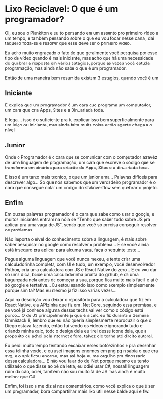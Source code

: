 # Lixo Reciclavel: O que é um programador?

Oi, eu sou o Plankiton e eu to pensando em um assunto pro primeiro vídeo a um tempo, e também pensando sobre o que eu vou focar nesse canal, daí taquei o foda-se e resolvir que esse deve ser o primeiro vídeo.

Eu acho muito engraçado o fato de que geralmente você pesquisa por esse tipo de vídeo quando é mais iniciante, mas acho que há uma necessidade de quebrar a resposta em vários estágios, porque as vezes você estuda programação, mas ainda não sabe o que é um programador.

Então de uma maneira bem resumida existem 3 estagios, quando você é um

## Iniciante

E explica que um programador é um cara que programa um computador, um cara que cria Apps, Sites e a Din..ariada toda.

E legal... isso é o suficiente pra tu explicar isso bem superficialmente para um leigo ou iniciante, mas ainda falta muita coisa então agente chega a o nível

## Junior

Onde o Programador é o cara que se comunicar com o computador atravéz de uma linguagem de programação, um cara que escreve o código que se transforma em binários para criação de Apps, Sites e a din..ariada toda.

E isso é um tanto mais técnico, o que um junior ama... Palavras difíceis para descrever algo... So que nós sabemos que um verdadeiro programador é o cara que consegue colar um codigo do stakoverflow sem quebrar o projeto.

## Enfim

Em outras palavras programador é o cara que sabe como usar o google, e muitos iniciantes entram na nóia de "Tenho que saber tudo sobre JS pra aplicar pra uma vaga de JS", sendo que você só precisa conseguir resolver os problemas...

Não importa o nível do conhecimento sobre a linguagem, é mais sobre saber pesquisar no google como resolver o problema... E se você ainda está inseguro pra aplicar para alguma vaga, faça o seguinte teste...

Pegue alguma linguagem que você nunca mexeu, e tente criar uma calculadorinha completa, com UI e tudo, um exemplo, você desenvolvedor Python, cria uma calculadora com JS e React Native do zero... E eu vou dar só uma dica, baixe uma calculadorinha pronta do github, e da uma bagunçada nela antes de começar a sua, porque fica muito mais fácil, e ai é só google e tentativa... Eu estou usando isso como exemplo simplesmente porque sim ta? Mas eu mesmo ja fiz isso varias vezes... 

Aqui na descrição vou deixar o repositório para a calculadora que fiz em React Native, e a APIzinha que fiz em .Net Core, seguindo essa premissa, e se você já conhece alguma dessas techs vai ver como o código está porco... O de JS principalmente já que  é a calc eu fiz durante a Semana Omnistack 8, lembro que eu não queria simplesmente reproduzir o que o Diego estava fazendo, então fui vendo os videos e ignorando tudo e criando minha calc, todo o design dela eu tirei desse icone dela, que a proposito eu achei pela internet a fora, talvez ele tenha até direito autoral.

Eu perdi muito tempo tentando encaixar esses botõezinhos e pra desenhar essa telinha verde, e eu usei imagens enormes em png pq n sabia o que era svg, e o apk ficou enorme, mas até hoje eu me orgulho pra dinossario dessa calculadora... E não vou falar do de .Net porque mesmo eu tendo utilizado o que disse ao pé da letra, eu odiei usar C#, nossa!! linguagem ruim do cão, odiei, também não sou muito fã de JS mas ainda é muito melhor que C#.

Enfim, foi isso e me diz ai nos comentários, como você explica o que é ser um programador, bora compartilhar mais lixo útil nesse balde aqui e flw.